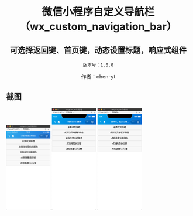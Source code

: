 <h1 align="center" style="margin-bottom: 20px;">微信小程序自定义导航栏（wx_custom_navigation_bar）</h1>
<h2 align="center">可选择返回键、首页键，动态设置标题，响应式组件</h2>
<p align="center"><code>版本号：1.0.0</code></p>
<p align="center">作者：chen-yt</p>

## 截图
<img src="./screenshot/navbar_1.png" width="24%"></img>
<img src="./screenshot/navbar_2.png" width="24%"></img>
<img src="./screenshot/navbar_3.png" width="24%"></img>
